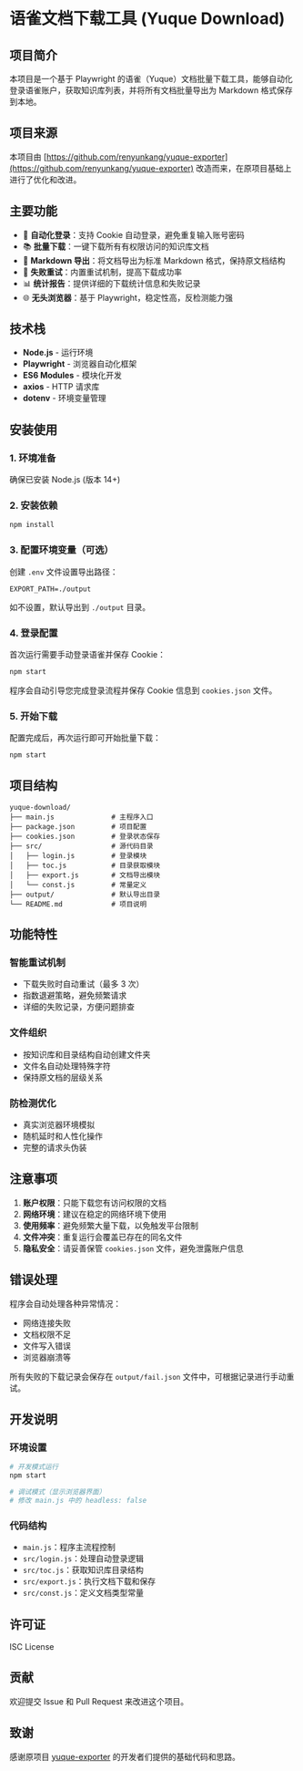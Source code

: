 # 语雀文档下载工具 (Yuque Download)

## 项目简介

本项目是一个基于 Playwright 的语雀（Yuque）文档批量下载工具，能够自动化登录语雀账户，获取知识库列表，并将所有文档批量导出为 Markdown 格式保存到本地。

## 项目来源

本项目由 [https://github.com/renyunkang/yuque-exporter](https://github.com/renyunkang/yuque-exporter) 改造而来，在原项目基础上进行了优化和改进。

## 主要功能

- 🚀 **自动化登录**：支持 Cookie 自动登录，避免重复输入账号密码
- 📚 **批量下载**：一键下载所有有权限访问的知识库文档
- 📄 **Markdown 导出**：将文档导出为标准 Markdown 格式，保持原文档结构
- 🔄 **失败重试**：内置重试机制，提高下载成功率
- 📊 **统计报告**：提供详细的下载统计信息和失败记录
- 🌐 **无头浏览器**：基于 Playwright，稳定性高，反检测能力强

## 技术栈

- **Node.js** - 运行环境
- **Playwright** - 浏览器自动化框架
- **ES6 Modules** - 模块化开发
- **axios** - HTTP 请求库
- **dotenv** - 环境变量管理

## 安装使用

### 1. 环境准备

确保已安装 Node.js (版本 14+)

### 2. 安装依赖

```bash
npm install
```

### 3. 配置环境变量（可选）

创建 `.env` 文件设置导出路径：

```env
EXPORT_PATH=./output
```

如不设置，默认导出到 `./output` 目录。

### 4. 登录配置

首次运行需要手动登录语雀并保存 Cookie：

```bash
npm start
```

程序会自动引导您完成登录流程并保存 Cookie 信息到 `cookies.json` 文件。

### 5. 开始下载

配置完成后，再次运行即可开始批量下载：

```bash
npm start
```

## 项目结构

```
yuque-download/
├── main.js              # 主程序入口
├── package.json         # 项目配置
├── cookies.json         # 登录状态保存
├── src/                 # 源代码目录
│   ├── login.js         # 登录模块
│   ├── toc.js           # 目录获取模块
│   ├── export.js        # 文档导出模块
│   └── const.js         # 常量定义
├── output/              # 默认导出目录
└── README.md            # 项目说明
```

## 功能特性

### 智能重试机制

- 下载失败时自动重试（最多 3 次）
- 指数退避策略，避免频繁请求
- 详细的失败记录，方便问题排查

### 文件组织

- 按知识库和目录结构自动创建文件夹
- 文件名自动处理特殊字符
- 保持原文档的层级关系

### 防检测优化

- 真实浏览器环境模拟
- 随机延时和人性化操作
- 完整的请求头伪装

## 注意事项

1. **账户权限**：只能下载您有访问权限的文档
2. **网络环境**：建议在稳定的网络环境下使用
3. **使用频率**：避免频繁大量下载，以免触发平台限制
4. **文件冲突**：重复运行会覆盖已存在的同名文件
5. **隐私安全**：请妥善保管 `cookies.json` 文件，避免泄露账户信息

## 错误处理

程序会自动处理各种异常情况：

- 网络连接失败
- 文档权限不足
- 文件写入错误
- 浏览器崩溃等

所有失败的下载记录会保存在 `output/fail.json` 文件中，可根据记录进行手动重试。

## 开发说明

### 环境设置

```bash
# 开发模式运行
npm start

# 调试模式（显示浏览器界面）
# 修改 main.js 中的 headless: false
```

### 代码结构

- `main.js`：程序主流程控制
- `src/login.js`：处理自动登录逻辑
- `src/toc.js`：获取知识库目录结构
- `src/export.js`：执行文档下载和保存
- `src/const.js`：定义文档类型常量

## 许可证

ISC License

## 贡献

欢迎提交 Issue 和 Pull Request 来改进这个项目。

## 致谢

感谢原项目 [yuque-exporter](https://github.com/renyunkang/yuque-exporter) 的开发者们提供的基础代码和思路。
